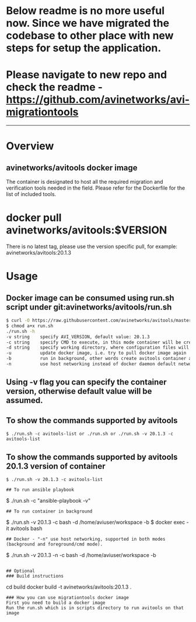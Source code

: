 # Below readme is no more useful now. Since we have migrated the codebase to other place with new steps for setup the application.
# Please navigate to new repo and check the readme - https://github.com/avinetworks/avi-migrationtools



----------------------------------------------------------------------------------------------------------------------------------------------------------------

# Overview
## avinetworks/avitools docker image
The container is designated to host all the required migration and verification tools needed in the field. Please refer for the Dockerfile for the list of included tools.

# docker pull avinetworks/avitools:$VERSION
There is no latest tag, please use the version specific pull, for example: avinetworks/avitools:20.1.3

# Usage
## Docker image can be consumed using run.sh script under git:avinetworks/avitools/run.sh
```bash
$ curl -O https://raw.githubusercontent.com/avinetworks/avitools/master/run.sh
$ chmod a+x run.sh
./run.sh -h
-v string    specify AVI_VERSION, default value: 20.1.3
-c string    specify CMD to execute, in this mode container will be created and destroyed on command run, default value: avitools-list
-d string    specify working directory, where configuration files will exist, default value: /Users/smarunich/GitHub/avitools/scripts/avi
-u           update docker image, i.e. try to pull docker image again
-b           run in background, other words create avitools container and retain it, container can be accessible after script execution, for example as "docker exec -it avitools bash", default value: avitools-list
-n           use host networking instead of docker daemon default network, i.e. docker run --net=host
```
## Using -v flag you can specify the container version, otherwise default value will be assumed.

## To show the commands supported by avitools
```
$ ./run.sh -c avitools-list or ./run.sh or ./run.sh -v 20.1.3 -c avitools-list
```
## To show the commands supported by avitools 20.1.3 version of container
```
$ ./run.sh -v 20.1.3 -c avitools-list

## To run ansible playbook
```
$ ./run.sh -c "ansible-playbook <playbook-name> -v"
```
## To run container in background
```
$ ./run.sh -v 20.1.3 -c bash -d /home/aviuser/workspace -b
$ docker exec -it avitools bash
```
## Docker - "-n" use host networking, supported in both modes (background and foreground/cmd mode).
```
$ ./run.sh -v 20.1.3 -n -c bash -d /home/aviuser/workspace -b
```

## Optional
### Build instructions
```
cd build
docker build -t avinetworks/avitools:20.1.3 .
```
### How you can use migrationtools docker image
First you need to build a docker image
Run the run.sh which is in scripts directory to run avitools on that image
